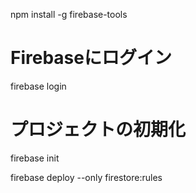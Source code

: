 

npm install -g firebase-tools


# Firebaseにログイン
firebase login

# プロジェクトの初期化
firebase init


firebase deploy --only firestore:rules

